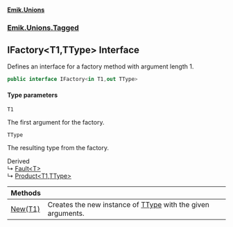#### [Emik.Unions](index.md 'index')
### [Emik.Unions.Tagged](Emik.Unions.Tagged.md 'Emik.Unions.Tagged')

## IFactory<T1,TType> Interface

Defines an interface for a factory method with argument length 1.

```csharp
public interface IFactory<in T1,out TType>
```
#### Type parameters

<a name='Emik.Unions.Tagged.IFactory_T1,TType_.T1'></a>

`T1`

The first argument for the factory.

<a name='Emik.Unions.Tagged.IFactory_T1,TType_.TType'></a>

`TType`

The resulting type from the factory.

Derived  
&#8627; [Fault&lt;T&gt;](Fault{T}.md 'Emik.Unions.Tagged.Fault<T>')  
&#8627; [Product&lt;T1,TType&gt;](Product{T1,TType}.md 'Emik.Unions.Tagged.Product<T1,TType>')

| Methods | |
| :--- | :--- |
| [New(T1)](IFactory{T1,TType}.New(T1).md 'Emik.Unions.Tagged.IFactory<T1,TType>.New(T1)') | Creates the new instance of [TType](IFactory{T1,TType}.md#Emik.Unions.Tagged.IFactory_T1,TType_.TType 'Emik.Unions.Tagged.IFactory<T1,TType>.TType') with the given arguments. |
